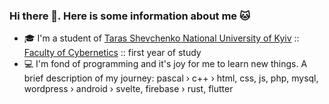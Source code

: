 ### Hi there 👋. Here is some information about me 🐱

- 🎓 I'm a student of [Taras Shevchenko National University of Kyiv](http://www.univ.kiev.ua/en/) :: [Faculty of Cybernetics](http://csc.knu.ua/en/) :: first year of study
- 💻 I'm fond of programming and it's joy for me to learn new things. A brief description of my journey: pascal › c++ › html, css, js, php, mysql, wordpress › android › svelte, firebase › rust, flutter 
